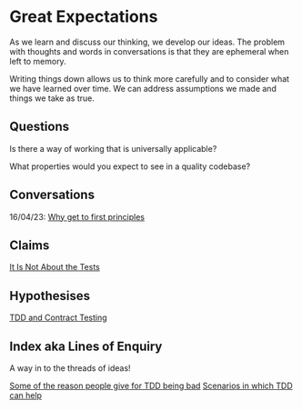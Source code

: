 # Great Expectations

As we learn and discuss our thinking, we develop our ideas. The problem with thoughts and words in conversations is that they are ephemeral when left to memory.

Writing things down allows us to think more carefully and to consider what we have learned over time. We can address assumptions we made and things we take as true.

## Questions

Is there a way of working that is universally applicable?

What properties would you expect to see in a quality codebase?

## Conversations

16/04/23: [Why get to first principles](Notes/why-get-to-first-principles.html)

## Claims

[It Is Not About the Tests](Notes/it-is-not-about-the-tests.md)

## Hypothesises

[TDD and Contract Testing](Notes/tdd-and-contract-testing.html)

## Index aka Lines of Enquiry

A way in to the threads of ideas!

[Some of the reason people give for TDD being bad](Notes/some-reasons-people-give-for-tdd-being-bad.md)
[Scenarios in which TDD can help](Notes/scenarios-in-which-tdd-can-help.md)